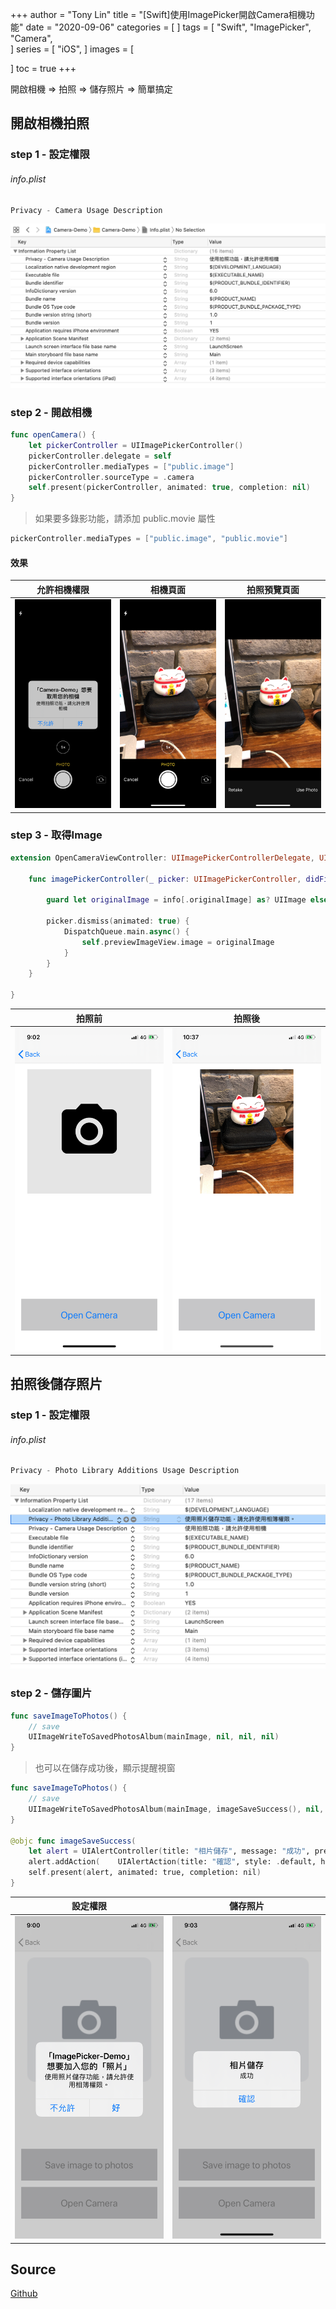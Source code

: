 +++
author = "Tony Lin"
title = "[Swift]使用ImagePicker開啟Camera相機功能"
date = "2020-09-06"
categories = [
]
tags = [
  "Swift",
  "ImagePicker",
  "Camera",  
]
series = [
  "iOS",
]
images = [
  
]
toc = true
+++

開啟相機 => 拍照 => 儲存照片 => 簡單搞定
<!--more-->

## 開啟相機拍照

### step 1 - 設定權限

###### info.plist

```swift
Privacy - Camera Usage Description
```

![camera](/images/posts/camera_1629421939.png)

### step 2 - 開啟相機

```swift
func openCamera() {
    let pickerController = UIImagePickerController()
    pickerController.delegate = self
    pickerController.mediaTypes = ["public.image"]
    pickerController.sourceType = .camera
    self.present(pickerController, animated: true, completion: nil)
}
```

> 如果要多錄影功能，請添加 public.movie 屬性

```swift
pickerController.mediaTypes = ["public.image", "public.movie"]
```

#### 效果

| 允許相機權限 | 相機頁面 | 拍照預覽頁面 |
:----:|:----:|:----:
![camera](/images/posts/camera_1629421949.png)  |  ![camera](/images/posts/camera_1629421950.png)|  ![camera](/images/posts/camera_1629421951.png)


### step 3 - 取得Image

```swift
extension OpenCameraViewController: UIImagePickerControllerDelegate, UINavigationControllerDelegate {

    func imagePickerController(_ picker: UIImagePickerController, didFinishPickingMediaWithInfo info: [UIImagePickerController.InfoKey : Any]) {

        guard let originalImage = info[.originalImage] as? UIImage else { return }

        picker.dismiss(animated: true) {
            DispatchQueue.main.async() {
                self.previewImageView.image = originalImage
            }
        }
    }

}
```

| 拍照前 | 拍照後 |
:----:|:----:
![camera](/images/posts/camera_1629421952.png)  |  ![camera](/images/posts/camera_1629421953.png)| 


## 拍照後儲存照片

### step 1 - 設定權限

###### info.plist

```swift
Privacy - Photo Library Additions Usage Description
```

![camera](/images/posts/camera_1629422451.png)

### step 2 - 儲存圖片

```swift
func saveImageToPhotos() {
    // save
    UIImageWriteToSavedPhotosAlbum(mainImage, nil, nil, nil)
}
```

> 也可以在儲存成功後，顯示提醒視窗

```swift
func saveImageToPhotos() {
    // save
    UIImageWriteToSavedPhotosAlbum(mainImage, imageSaveSuccess(), nil, nil)
}

@objc func imageSaveSuccess(
    let alert = UIAlertController(title: "相片儲存", message: "成功", preferredStyle: .alert)
    alert.addAction(    UIAlertAction(title: "確認", style: .default, handler: ni)
    self.present(alert, animated: true, completion: nil)
}
```

| 設定權限 | 儲存照片 |
:----:|:----:
![camera](/images/posts/camera_1629422452.png)|![camera](/images/posts/camera_1629422453.png)



## Source

[Github](https://github.com/cs90077/Swift-Demo/tree/Tony_dev/ImagePicker-Demo)




